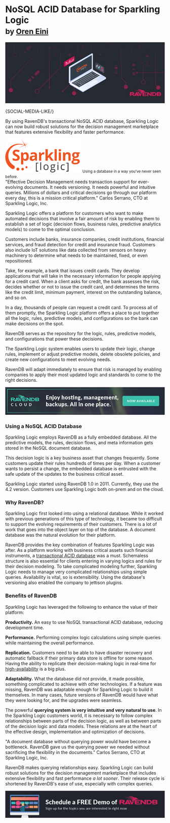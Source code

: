 # NoSQL ACID Database for Sparkling Logic <br/><small>by <a href="mailto:ayende@hibernatingrhinos.com">Oren Eini</a></small>

![Document database indexing in RavenDB compared to MongoDB, another NoSQL document database, as well as the relational database, PostgreSQL. Indexing document properties.](images/how-sparkling-logic-uses-ravendb-nosql-document-database.jpg)

{SOCIAL-MEDIA-LIKE/}

By using RavenDB's transactional NoSQL ACID database, Sparkling Logic can now build robust solutions for the decision management marketplace that features extensive flexibility and faster performance.

<div class="flex-vertical text-center margin-top-sm margin-bottom-sm" style="align-items:center">
    <img src="images/sparkling-logic.svg" style="max-width:240px" alt="Sparkling Logic"/>
    <small class="margin-top-sm">Using a database in a way you’ve never seen before.</small>
</div>

<div class="f-s-quote margin-top-sm margin-bottom-sm">
    <span class="quote-content">"Effective Decision Management needs transaction support for ever-evolving documents. It needs versioning. It needs powerful and intuitive queries. Millions of dollars and critical decisions go through our platform every day, this is a mission critical platform."</span>
    <span class="quote-author margin-top-xs margin-bottom-xs">Carlos Serrano, CTO at Sparkling Logic, Inc.</span>
</div>

Sparkling Logic offers a platform for customers who want to make automated decisions that involve a fair amount of risk by enabling them to establish a set of logic (decision flows, business rules, predictive analytics models) to come to the optimal conclusion.

Customers include banks, insurance companies, credit institutions, financial services, and fraud detection for credit and insurance fraud. Customers also include IoT solutions like data collected from sensors on heavy machinery to determine what needs to be maintained, fixed, or even repositioned. 

Take, for example, a bank that issues credit cards. They develop applications that will take in the necessary information for people applying for a credit card. When a client asks for credit, the bank assesses the risk, decides whether or not to issue the credit card, and determines the terms like the credit limit, minimum payment, interest on the outstanding balance, and so on.

In a day, thousands of people can request a credit card. To process all of them promptly, the Sparkling Logic platform offers a place to put together all the logic, rules, predictive models, and configurations so the bank can make decisions on the spot.

RavenDB serves as the repository for the logic, rules, predictive models, and configurations that power these decisions.

The Sparkling Logic system enables users to update their logic, change rules, implement or adjust predictive models, delete obsolete policies, and create new configurations to meet evolving needs.

RavenDB will adapt immediately to ensure that risk is managed by enabling companies to apply their most updated logic and standards to come to the right decisions.

<div class="margin-top margin-bottom">
    <a href="https://cloud.ravendb.net"><img src="images/ravendb-cloud.png" class="img-responsive m-0-auto" alt="RavenDB Cloud"/></a>
</div>

### Using a NoSQL ACID Database

Sparkling Logic employs RavenDB as a fully embedded database. All the predictive models, the rules, decision flows, and meta information gets stored in the NoSQL document database.

This decision logic is a key business asset that changes frequently. Some customers update their rules hundreds of times per day. When a customer wants to persist a change, the embedded database is entrusted with the safe update of the updates to the business critical asset.

Sparkling Logic started using RavenDB 1.0 in 2011. Currently, they use the 4.2 version. Customers use Sparkling Logic both on-prem and on the cloud.

### Why RavenDB?

Sparkling Logic first looked into using a relational database. While it worked with previous generations of this type of technology, it became too difficult to support the evolving requirements of their customers. There is a lot of work that goes into the object layer on top of the database. A document database was the natural evolution for their platform.

RavenDB provides the key combination of features Sparkling Logic was after. As a platform working with business critical assets such financial instruments, a [transactional ACID database](https://ravendb.net/why-ravendb/acid-transactions) was a must. Schemaless structure is also essential for clients entering in varying logics and rules for their decision modeling. To take complicated modeling further, Sparkling Logic needs to manage very complicated relationships using simple queries. Availability is vital, so is extensibility. Using the database's versioning also enabled the company to jettison plugins.

### Benefits of RavenDB

Sparkling Logic has leveraged the following to enhance the value of their platform:

**Productivity.** An easy to use NoSQL transactional ACID database, reducing development time.

**Performance.** Performing complex logic calculations using simple queries while maintaining the overall performance.

**Replication.** Customers need to be able to have disaster recovery and automatic fallback if their primary data store is offline for some reason. Having the ability to replicate their decision-making logic in real-time for [high-availability](https://ravendb.net/why-ravendb/high-availability) is a big plus.

**Adaptability.** What the database did not provide, it made possible, something complicated to achieve with other technologies. If a feature was missing, RavenDB was adaptable enough for Sparkling Logic to build it themselves. In many cases, future versions of RavenDB would have what they were looking for, and the upgrades were seamless.

The powerful **querying system is very intuitive and very natural to use**. In the Sparkling Logic customers world, it is necessary to follow complex relationships between parts of the decision logic, as well as between parts of the decision logic and data models. These relations are at the heart of the effective design, implementation and optimization of decisions.

<div class="f-s-quote margin-top-sm margin-bottom-sm">
    <span class="quote-content">"A document database without querying power would have become a bottleneck. RavenDB gave us the querying power we needed without sacrificing the flexibility in the documents."</span>
    <span class="quote-author margin-top-xs margin-bottom-xs">Carlos Serrano, CTO at Sparkling Logic, Inc.</span>
</div>

RavenDB makes querying relationships easy. Sparkling Logic can build robust solutions for the decision management marketplace that includes extensive flexibility and fast performance *a lot sooner*. Their release cycle is shortened by RavenDB's ease of use, especially with complex queries.

<div class="margin-top margin-bottom-xs">
    <a href="https://ravendb.net/live-demo"><img src="images/live-demo-banner.jpg" class="img-responsive m-0-auto" alt="Schedule a FREE Demo of RavenDB"/></a>
</div>